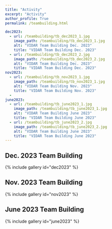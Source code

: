 ```yaml
---
title: "Activity"
excerpt: "Activity"
author_profile: True
permalink: /teambuilding.html

dec2023:
  - url: /teambuilding/tb_dec2023_1.jpg
    image_path: /teambuilding/tb_dec2023_1.jpg
    alt: "VIDAR Team Building Dec. 2023"
    title: "VIDAR Team Building Dec. 2023"
  - url: /teambuilding/tb_dec2023_2.jpg
    image_path: /teambuilding/tb_dec2023_2.jpg
    alt: "VIDAR Team Building Dec. 2023"
    title: "VIDAR Team Building Dec. 2023"
nov2023:
  - url: /teambuilding/tb_nov2023_1.jpg
    image_path: /teambuilding/tb_nov2023_1.jpg
    alt: "VIDAR Team Building Nov. 2023"
    title: "VIDAR Team Building Nov. 2023"
  - 
june2023:
  - url: /teambuilding/tb_june2023_1.jpg
    image_path: /teambuilding/tb_june2023_1.jpg
    alt: "VIDAR Team Building June 2023"
    title: "VIDAR Team Building June 2023"
  - url: /teambuilding/tb_june2023_2.jpg
    image_path: /teambuilding/tb_june2023_2.jpg
    alt: "VIDAR Team Building June 2023"
    title: "VIDAR Team Building June 2023"
---
```




## Dec. 2023 Team Building 

{% include gallery id="dec2023" %}

## Nov. 2023 Team Building

{% include gallery id="nov2023" %}

## June 2023 Team Building 

{% include gallery id="june2023" %}